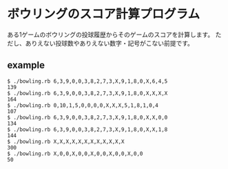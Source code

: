 # ボウリングのスコア計算プログラム

ある1ゲームのボウリングの投球履歴からそのゲームのスコアを計算します。
ただし、ありえない投球数やありえない数字・記号がこない前提です。

## example

```
$ ./bowling.rb 6,3,9,0,0,3,8,2,7,3,X,9,1,8,0,X,6,4,5
139
$ ./bowling.rb 6,3,9,0,0,3,8,2,7,3,X,9,1,8,0,X,X,X,X
164
$ ./bowling.rb 0,10,1,5,0,0,0,0,X,X,X,5,1,8,1,0,4
107
$ ./bowling.rb 6,3,9,0,0,3,8,2,7,3,X,9,1,8,0,X,X,0,0
134
$ ./bowling.rb 6,3,9,0,0,3,8,2,7,3,X,9,1,8,0,X,X,1,8
144
$ ./bowling.rb X,X,X,X,X,X,X,X,X,X,X,X
300
$ ./bowling.rb X,0,0,X,0,0,X,0,0,X,0,0,X,0,0
50
```